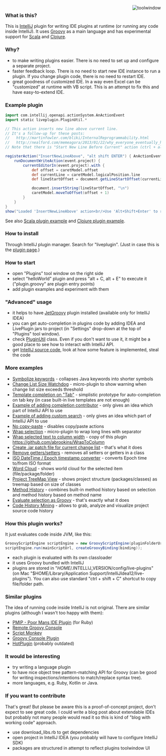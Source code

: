 <img src="https://raw.github.com/dkandalov/live-plugin/master/toolwindow.png" alt="toolwindow" title="toolwindow" align="right" />

### What is this?

This is [IntelliJ](https://github.com/JetBrains/intellij-community) plugin for writing
IDE plugins at runtime (or running any code inside IntelliJ).
It uses [Groovy](http://groovy.codehaus.org/) as a main language and
has experimental support for [Scala](http://www.scala-lang.org/) and [Clojure](http://clojure.org/).


### Why?
 - to make writing plugins easier. There is no need to set up and configure a separate project.
 - faster feedback loop. There is no need to start new IDE instance to run a plugin.
   If you change plugin code, there is no need to restart IDE.
 - great goodness of customized IDE. In a way even Excel can be "customized" at runtime with VB script.
 This is an attempt to fix this and have easy-to-extend IDE.


### Example plugin
```groovy
import com.intellij.openapi.actionSystem.AnActionEvent
import static liveplugin.PluginUtil.*

// This action inserts new line above current line.
// It's a follow-up for these posts:
//   http://martinfowler.com/bliki/InternalReprogrammability.html
//   http://nealford.com/memeagora/2013/01/22/why_everyone_eventually_hates_maven.html
// Note that there is "Start New Line Before Current" action (ctrl + alt + enter) which does almost the same thing.

registerAction("InsertNewLineAbove", "alt shift ENTER") { AnActionEvent event ->
	runDocumentWriteAction(event.project) {
		currentEditorIn(event.project).with {
			def offset = caretModel.offset
			def currentLine = caretModel.logicalPosition.line
			def lineStartOffset = document.getLineStartOffset(currentLine)

			document.insertString(lineStartOffset, "\n")
			caretModel.moveToOffset(offset + 1)
		}
	}
}
show("Loaded 'InsertNewLineAbove' action<br/>Use 'Alt+Shift+Enter' to run it")
```

See also [Scala plugin example](https://gist.github.com/dkandalov/5921340)
and [Clojure plugin example](https://gist.github.com/dkandalov/5943754).


### How to install
Through IntelliJ plugin manager. Search for "liveplugin".
(Just in case this is the [plugin page](http://plugins.jetbrains.com/plugin/7282).)


### How to start
 - open "Plugins" tool window on the right side
 - select "helloWorld" plugin and press "alt + C, alt + E" to execute it
   ("plugin.groovy" are plugin entry points)
 - add plugin examples and experiment with them


### "Advanced" usage
 - it helps to have [JetGroovy](http://plugins.jetbrains.com/plugin/1524?pr=idea) plugin installed (available only for IntelliJ IDEA)
 - you can get auto-completion in plugins code by adding IDEA and LivePlugin jars to project
   (in "Settings" drop-down at the top of "Plugins" tool window).
 - check [PluginUtil](https://github.com/dkandalov/live-plugin/blob/master/src_groovy/liveplugin/PluginUtil.groovy) class.
 Even if you don't want to use it, it might be a good place to see how to interact with IntelliJ API.
 - get [IntelliJ source code](https://github.com/JetBrains/intellij-community), look at how some feature is implemented, steal the code


### More examples
 - [Symbolize keywords](https://gist.github.com/dkandalov/5553999) - collapses Java keywords into shorter symbols
 - [Change List Size Watchdog](https://gist.github.com/dkandalov/5004622) - micro-plugin to show warning when change list size exceeds threshold
 - [Template completion on "Tab"](https://gist.github.com/dkandalov/5222759) - simplistic prototype for auto-completion on tab key (in case built-in live templates are not enough)
 - [Example of adding completion contributor](https://gist.github.com/dkandalov/5977888) - only gives an idea which part of IntelliJ API to use
 - [Example of adding custom search](https://gist.github.com/dkandalov/5956923) - only gives an idea which part of IntelliJ API to use
 - [No copy-paste](https://gist.github.com/dkandalov/5430282) - disables copy/paste actions
 - [Wrap selection](https://gist.github.com/dkandalov/5129543) - micro-plugin to wrap long lines with separator
 - [Wrap selected text to column width](https://gist.github.com/dkandalov/5557393) - copy of this plugin https://github.com/abrookins/WrapToColumn
 - [Create .jar patch file for current change list](https://gist.github.com/dkandalov/5502872) - that's what it does
 - [Remove getters/setters](https://gist.github.com/dkandalov/5476562) - removes all setters or getters in a class
 - [ISO DateTime / Epoch timestamp converter](https://gist.github.com/xhanin/4948901) - converts Epoch time to/from ISO format
 - [Word Cloud](https://github.com/dkandalov/intellij-wordcloud) - shows world cloud for the selected item (file/package/folder)
 - [Project TreeMap View](https://github.com/dkandalov/project-treemap) - shows project structure (packages/classes) as treemap based on size of classes
 - [Method History](https://github.com/dkandalov/history-slider-plugin) - combines built-in method history based on selection and method history based on method name
 - [Evaluate selection as Groovy](https://gist.github.com/dkandalov/5024580) - that's exactly what it does
 - [Code History Mining](https://github.com/dkandalov/code-history-mining) - allows to grab, analyze and visualize project source code history


### How this plugin works?
It just evaluates code inside JVM, like this:
```java
GroovyScriptEngine scriptEngine = new GroovyScriptEngine(pluginFolderUrl, classLoader);
scriptEngine.run(mainScriptUrl, createGroovyBinding(binding));
```
 - each plugin is evaluated with its own classloader
 - it uses Groovy bundled with IntelliJ
 - plugins are stored in "$HOME/.$INTELLIJ_VERSION/config/live-plugins"
(on Mac "$HOME/Library/Application Support/IntelliJIdea12/live-plugins").
You can also use standard "ctrl + shift + C" shortcut to copy file/folder path.


### Similar plugins
The idea of running code inside IntelliJ is not original. There are similar plugins (although I wasn't too happy with them):
 - [PMIP - Poor Mans IDE Plugin](http://plugins.intellij.net/plugin/?idea&pluginId=4571) (for Ruby)
 - [Remote Groovy Console](http://plugins.intellij.net/plugin/?id=5373)
 - [Script Monkey](http://plugins.intellij.net/plugin?pr=idea&pluginId=3674)
 - [Groovy Console Plugin](http://plugins.intellij.net/plugin?pr=idea&pluginId=4660)
 - [HotPlugin](http://plugins.intellij.net/plugin?pr=idea&pluginId=1020) (probably outdated)


### It would be interesting
 - try writing a language plugin
 - to have nice object tree pattern-matching API for Groovy (can be good for writing inspections/intentions to match/replace syntax tree).
 - more languages, e.g. Ruby, Kotlin or Java.

### If you want to contribute
That's great!
But please be aware this is a proof-of-concept project, don't expect to see great code.
I could write a blog post about extendable IDEs but probably not many people would read it
so this is kind of "blog with working code" approach.

 - use download_libs.rb to get dependencies
 - open project in IntelliJ IDEA (you probably will have to configure IntelliJ SDK)
 - packages are structured in attempt to reflect plugins toolwindow UI


